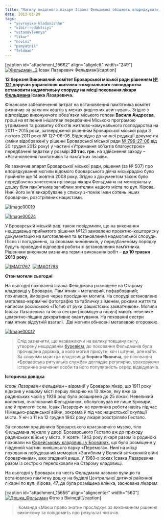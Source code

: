 ```yaml
---
title: "Могилу видатного лікаря Ісаака Фельдмана обіцяють впорядкувати вже цієї весни"
date: 2013-03-29
tags: 
  - "yevreyske-kladovishhe"
  - "vibir-redaktsiyi"
  - "vstanovlennya"
  - "likar"
  - "novini"
  - "pamyatnik"
  - "feldman"
---
```


\[caption id="attachment\_15662" align="alignleft" width="249"\][![Фельдман _2](https://mpz.brovary.org/wp-content/uploads/2013/03/Feldman-_2.jpg)](https://mpz.brovary.org/wp-content/uploads/2013/03/Feldman-_2.jpg) Ісаак Лазаревич Фельдман\[/caption\]

**12 березня Виконавчий комітет Броварської міської ради рішенням [№ 121](http://docs.pravo-znaty.org.ua/p6970/12.03.2013/121) доручив управлінню житлово-комунального господарства встановити надмогильну споруду на місці поховання лікаря [Фельдмана](http://uk.wikipedia.org/wiki/%D0%A4%D0%B5%D0%BB%D1%8C%D0%B4%D0%BC%D0%B0%D0%BD_%D0%86%D1%81%D0%B0%D0%B0%D0%BA_%D0%9B%D0%B0%D0%B7%D0%B0%D1%80%D0%B5%D0%B2%D0%B8%D1%87) Ісаака Лазаревича.**

Фінансове забезпечення витрат на встановлення пам’ятника комітет визначив за рахунок коштів у межах виділених асигнувань. Згідно з відповіддю виконуючого обов'язки міського голови **Василя Андрєєва**, гроші на втілення ініціативи передбачені Міською програмою утримання та розвитку об’єктів житлово-комунального господарства на 2011 – 2015 роки, затвердженої рішенням Броварської міської ради 3 лютого 2011 року № 127-06-06. Відповідно до чинної редакції документа (зміни відображені у рішенні Броварської міської ради [№ 799-27-06](http://docs.pravo-znaty.org.ua/p6389/20.12.2012/799-27-06) від 20 грудня 2012 року) у частині «Утримання об’єктів благоустрою» передбачені видатки у розмірі **20 тис. грн.** на здійснення заходу – «Встановлення пам’ятників та пам’ятних знаків».

Як зазначив апарат Броварської міської ради, рішення (за № 507) про впорядкування могили відомого броварського діяча міськрадою було прийняте ще 14 жовтня 2008 року. Згідно з документом також було передбачено занесення прізвища лікаря Фельдмана на меморіальну дошку біля пам’ятника загиблим жителям нашого міста по вул. Кірова. Нині його ім'я викарбуване у списку з-поміж імен сотень інших броварчан, розстріляних нацистами.

[![Image00019](https://mpz.brovary.org/wp-content/uploads/2013/03/Image00019.jpg)](https://mpz.brovary.org/wp-content/uploads/2013/03/Image00019.jpg)

[![Image00024](https://mpz.brovary.org/wp-content/uploads/2013/03/Image000242.jpg)](https://mpz.brovary.org/wp-content/uploads/2013/03/Image000242.jpg)

У Броварській міській раді також повідомили, що на виконання нещодавньо прийнятого рішення №121 замовлено проектно-кошторисну документацію на виготовлення та встановлення надмогильної споруди. Після її погодження, за словами чиновників, у передбаченому порядку будуть проведені відповідні роботи зі встановлення пам’ятника. Рішенням виконком визначив термін виконання робіт – **до 10 травня 2013 року**.

[![IMAG1767](https://mpz.brovary.org/wp-content/uploads/2013/03/IMAG1767.jpg)](https://mpz.brovary.org/wp-content/uploads/2013/03/IMAG1767.jpg)  [![IMAG1768](https://mpz.brovary.org/wp-content/uploads/2013/03/IMAG1768.jpg)](https://mpz.brovary.org/wp-content/uploads/2013/03/IMAG1768.jpg)

**Стан могили сьогодні**

На сьогодні поховання Ісаака Фельдмана розміщене на Старому кладовищі у Броварах. Пам'ятник – металевий, пофарбований; похилився, ймовірно через просідання могили. На споруді встановлено металево-керамічні фотографію та табличку з іменем, роками життя та написом російською «Погиб от руки фашистских захватчиков». Могили Ісаака Лазаревича та його сестри (розміщена поруч) мають невелике цементно-піщане декоративне окантування. На похованні сестри пам'ятник відсутній взагалі.  Дві могили обнесені металевою огорожею.

[![Image00012](https://mpz.brovary.org/wp-content/uploads/2013/03/Image000121.jpg)](https://mpz.brovary.org/wp-content/uploads/2013/03/Image000121.jpg)

> Слід зазначити, що незважаючи на велику товщину снігу, утворену нещодавнім [буревієм](https://mpz.brovary.org/brovarchani-viyshli-na-borotbu-zi-snigovoyu-stihiyeyu-foto/), до поховання Фельдманів була прочищена доріжка, а коло могил присутні хоч і штучні, але квіти. За словами майстра кладовища **Бориса Яковича**, це поховання «Броварська ритуальна служба» доглядає регулярно, враховуючи історичне значення особи та його популярність серед відвідувачів.

**Історична довідка**

_Ісаак Лазаревич_ _Фельдман_ – відомий у Броварах лікар, що 1911 року відкрив у нашому місті першу лікарню на 10 ліжок, яку вже за радянських часів у 1936 році було розширено до 25 ліжок. Невеликий колектив, очолюваний Фельдманом, обслуговував не лише Бровари, але й прилеглі села. Ісаак Лазаревич не припиняв роботи навіть під час Німецько-радянської війни, зокрема й під час нацистської окупації міста. У ніч з 11 на 12 грудня 1942 року лікаря розстріляло Гестапо.

За словами працівників Броварського краєзнавчого музею, тіло Фельдмана лежало у дворі Броварського Гестапо аж до приходу радянських військ у місто. У жовтні 1943 року лікаря разом із родиною поховали на [Єврейському кладовищі у Броварах](https://mpz.brovary.org/brovarchani-u-parku-peremoga-hodyat-po-kistkah/), що було розміщене у південній частині нинішнього парку «Перемога». Нині на місці поховання побудований меморіал «Загиблим у Великій вітчизняній війні броварчанам», вже згаданий вище. У 1960-х роках Ісаака Лазаревича разом із сестрою перепоховали на Старому кладовищі.

На сьогодні у Броварах на честь Фельдмана названо вулицю та встановлено пам’ятну дошку на будівлі Центральної дитячої районної лікарні по вул. Кірова, 47, де була розміщена клініка, заснована лікарем.

\[caption id="attachment\_15656" align="aligncenter" width="560"\][![Дошка_Фельдман](https://mpz.brovary.org/wp-content/uploads/2013/03/Doshka_Feldman.jpg)](https://mpz.brovary.org/wp-content/uploads/2013/03/Doshka_Feldman.jpg) Фото з Вікіпедії\[/caption\]

>  Команда «Маєш право знати» прослідкує за виконанням рішення виконкому та повідомить про результат читачів.
